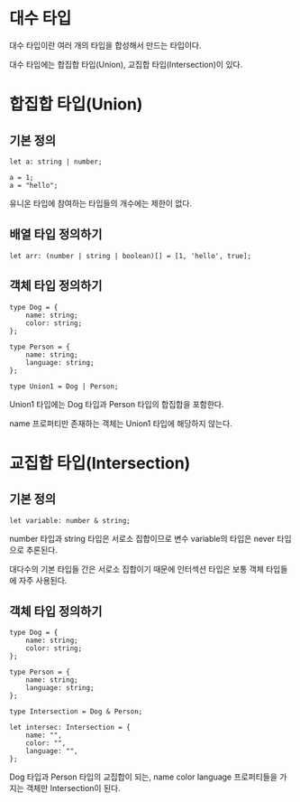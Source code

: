 # 대수 타입

대수 타입이란 여러 개의 타입을 합성해서 만드는 타입이다.

대수 타입에는 합집합 타입(Union), 교집합 타입(Intersection)이 있다.

# 합집합 타입(Union)

## 기본 정의

```tsx
let a: string | number;

a = 1;
a = "hello";
```

유니온 타입에 참여하는 타입들의 개수에는 제한이 없다.

## 배열 타입 정의하기

```tsx
let arr: (number | string | boolean)[] = [1, 'hello', true];
```

## 객체 타입 정의하기

```tsx
type Dog = {
	name: string;
	color: string;
};

type Person = {
	name: string;
	language: string;
};

type Union1 = Dog | Person;
```

Union1 타입에는 Dog 타입과 Person 타입의 합집합을 포함한다. 

name 프로퍼티만 존재하는 객체는 Union1 타입에 해당하지 않는다. 

# 교집합 타입(Intersection)

## 기본 정의

```tsx
let variable: number & string;
```

number 타입과 string 타입은 서로소 집합이므로 변수 variable의 타입은 never 타입으로 추론된다.

대다수의 기본 타입들 간은 서로소 집합이기 때문에 인터섹션 타입은 보통 객체 타입들에 자주 사용된다.

## 객체 타입 정의하기

```tsx
type Dog = {
	name: string;
	color: string;
};

type Person = {
	name: string;
	language: string;
};

type Intersection = Dog & Person;

let intersec: Intersection = {
	name: "",
	color: "",
	language: "",
};
```

Dog 타입과 Person 타입의 교집합이 되는, name color language 프로퍼티들을 가지는 객체만 Intersection이 된다.